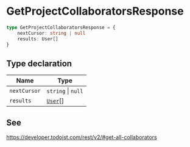 # GetProjectCollaboratorsResponse

```ts
type GetProjectCollaboratorsResponse = {
    nextCursor: string | null
    results: User[]
}
```

## Type declaration

| Name                                 | Type                              |
| ------------------------------------ | --------------------------------- |
| <a id="nextcursor"></a> `nextCursor` | `string` \| `null`                |
| <a id="results"></a> `results`       | [`User`](../interfaces/User.md)[] |

## See

https://developer.todoist.com/rest/v2/#get-all-collaborators
